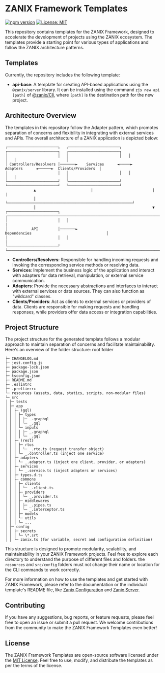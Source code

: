 # ZANIX Framework Templates

[![npm version](https://badge.fury.io/js/%40zanix%2Ftemplates.svg)](https://badge.fury.io/js/%40zanix%2Ftemplates) [![License: MIT](https://img.shields.io/badge/License-MIT-blue.svg)](https://opensource.org/licenses/MIT)

This repository contains templates for the ZANIX Framework, designed to accelerate the development of projects using the ZANIX ecosystem. The templates provide a starting point for various types of applications and follow the ZANIX architecture patterns.

## Templates

Currently, the repository includes the following template:

- **api-base**: A template for creating API-based applications using the `@zanix/server` library. It can be installed using the command `zjs new api [path]` of [@zanix/Cli](https://www.npmjs.com/package/@zanix/cli#readme), where `[path]` is the destination path for the new project.

## Architecture Overview

The templates in this repository follow the Adapter pattern, which promotes separation of concerns and flexibility in integrating with external services and APIs. The overall architecture of a ZANIX application is depicted below:

```
┌───────────────────────┐   ┌───────────────────────┐   ┌───────────────────────┐   ┌───────────────────────┐
│                       │   │                       │   │                       │   │                       │
│ Controllers/Resolvers │───────►    Services      ◄─────►       Adapters      ◄──────►  Clients/Providers  │
│                       │   │                       │   │                       │   │                       │
└───────────────────────┘   └───────────────────────┘   └───────────────────────┘   └───────────────────────┘
             ▲                         |                           |                             |
             │                         └─────────────────────────────────────────────────────────┘
             │                                                     ▼
┌───────────────────────┐   ┌───────────────────────────────────────────────────────────────────────────────┐
│                       │   │                                                                               |
│           API         │───────►                             Dependencies                                  │
│                       │   │                                                                               |
└───────────────────────┘   └───────────────────────────────────────────────────────────────────────────────┘
```

- **Controllers/Resolvers**: Responsible for handling incoming requests and invoking the corresponding service methods or resolving data.
- **Services**: Implement the business logic of the application and interact with adapters for data retrieval, manipulation, or external service communication.
- **Adapters**: Provide the necessary abstractions and interfaces to interact with external services or data sources. They can also function as "wildcard" classes.
- **Clients/Providers**: Act as clients to external services or providers of data. Clients are responsible for making requests and handling responses, while providers offer data access or integration capabilities.

## Project Structure

The project structure for the generated template follows a modular approach to maintain separation of concerns and facilitate maintainability. Here's an overview of the folder structure:
root folder

```
├─ CHANGELOG.md
├─ jest.config.js
├─ package-lock.json
├─ package.json
├─ tsconfig.json
├─ README.md
├─ .eslintrc
├─ .prettierrc
└─ resources (assets, data, statics, scripts, non-modular files)
└─ src
│ ├─ tests
│ ├─ app
│ │ ├─ (gql)
│ │ │ ├─ types
│ │ │ │ ├─ _.graphql
│ │ │ │ └─ _.gql
│ │ │ └─ inputs
│ │ │ │ ├─ _.graphql
│ │ │ │ └─ _.gql
│ │ ├─ (rest)
│ │ │ ├─ rtos
│ │ │ │ └─ _.rto.ts (request transfer object)
│ │ │ └─ _.controller.ts (inject one service)
│ │ ├─ adapters
│ │ │ └─ _.adapter.ts (inject one client, provider, or adapters)
│ │ ├─ services
│ │ │ └─ _.service.ts (inject adapters or services)
│ │ ├─ types.d.ts
│ │ ├─ commons
│ │ │ ├─ clients
│ │ │ │ └─ _.client.ts
│ │ │ ├─ providers
│ │ │ │ └─ _.provider.ts
│ │ │ ├─ middlewares
│ │ │ │ ├─ _.pipes.ts
│ │ │ │ └─ _.interceptor.ts
│ │ │ ├─ models
│ │ │ └─ utils
│ │ │ └─ ...
│ ├─ config
│ │ ├─ secrets
│ │ │ └─ \*.srt
│ │ └─ zanix.ts (for variable, secret and configuration definition)
```

This structure is designed to promote modularity, scalability, and maintainability in your ZANIX Framework projects. Feel free to explore each directory to understand the purpose of different files and folders. the `resources` and `src/config` folders must not change their name or location for the CLI commands to work correctly.

For more information on how to use the templates and get started with ZANIX Framework, please refer to the documentation or the individual template's README file, like [Zanix Configuration](https://github.com/zanix-io/zjs-config#readme) and [Zanix Server](https://www.npmjs.com/package/@zanix/server#readme).

## Contributing

If you have any suggestions, bug reports, or feature requests, please feel free to open an issue or submit a pull request. We welcome contributions from the community to make the ZANIX Framework Templates even better!

## License

The ZANIX Framework Templates are open-source software licensed under the [MIT License](https://github.com/zanix-io/zjs-templates/blob/main/LICENSE). Feel free to use, modify, and distribute the templates as per the terms of the license.
